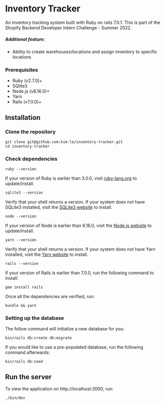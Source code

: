 # Inventory Tracker 

An inventory tracking system built with Ruby on rails 7.0.1. This is part of the Shopify Backend Developer Intern Challenge - Summer 2022.

##### Additional feature:
- Ability to create warehouses/locations and assign inventory to specific locations

### Prerequisites
- Ruby (v2.7.0)+
- SQlite3
- Node.js (v8.16.0)+
- Yarn
- Rails (v7.0.0)+

## Installation

### Clone the repository

```shell
git clone git@github.com:kim-le/inventory-tracker.git
cd inventory-tracker
```

### Check dependencies

```shell
ruby --version
```
If your version of Ruby is earlier than 3.0.0, visit [ruby-lang.org](https://www.ruby-lang.org/en/documentation/installation/) to update/install. 

```shell
sqlite3 --version
```
Verify that your shell returns a version. If your system does not have SQLite3 installed, visit the [SQLite3 website](https://www.sqlite.org/) to install.

```shell
node --version
```
If your version of Node is earlier than 8.16.0, visit the [Node.js website](https://nodejs.org/en/download/) to update/install.

```shell
yarn --version
```
Verify that your shell returns a version. If your system does not have Yarn installed, visit the [Yarn website](https://classic.yarnpkg.com/en/docs/install) to install.

```shell
rails --version
```
If your version of Rails is earlier than 7.0.0, run the following command to install:
```shell
gem install rails
```
Once all the dependencies are verified, run:
```shell
bundle && yarn
```
### Setting up the database
The follow command will initialize a new database for you:
```shell
bin/rails db:create db:migrate
```
If you would like to use a pre-populated database, run the following command afterwards:
```shell
bin/rails db:seed
```

## Run the server
To view the application on http://localhost:3000, run:
```shell
./bin/dev
```

